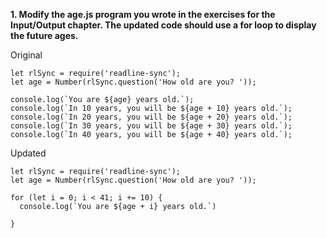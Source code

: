 **1. Modify the age.js program you wrote in the exercises for the Input/Output chapter. The updated code should use a for loop to display the future ages.**

Original

```
let rlSync = require('readline-sync');
let age = Number(rlSync.question('How old are you? '));

console.log(`You are ${age} years old.`);
console.log(`In 10 years, you will be ${age + 10} years old.`);
console.log(`In 20 years, you will be ${age + 20} years old.`);
console.log(`In 30 years, you will be ${age + 30} years old.`);
console.log(`In 40 years, you will be ${age + 40} years old.`);
```

Updated

```
let rlSync = require('readline-sync');
let age = Number(rlSync.question('How old are you? '));

for (let i = 0; i < 41; i += 10) {
  console.log(`You are ${age + i} years old.`)

}
```
